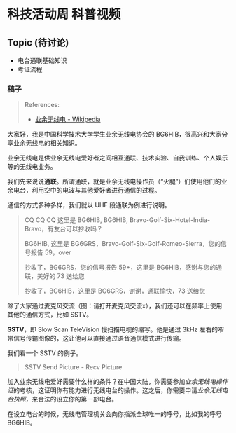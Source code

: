 # 科技活动周 科普视频

## Topic (待讨论)
- 电台通联基础知识
- 考证流程

### 稿子
> References:
> - [业余无线电 - Wikipedia](https://zh.wikipedia.org/wiki/业余无线电)

大家好，我是中国科学技术大学学生业余无线电协会的 BG6HIB，很高兴和大家分享业余无线电的相关知识。

业余无线电是供业余无线电爱好者之间相互通联、技术实验、自我训练、个人娱乐等的无线电业务。

我们先来说说**通联**。所谓通联，就是业余无线电操作员（“火腿”）们使用他们的业余电台，利用空中的电波与其他爱好者进行通信的过程。

通信的方式多种多样，我们就以 UHF 段通联为例进行说明。

> CQ CQ CQ 这里是 BG6HIB, BG6HIB, Bravo-Golf-Six-Hotel-India-Bravo，有友台可以抄收吗？
> 
> BG6HIB, 这里是 BG6GRS，Bravo-Golf-Six-Golf-Romeo-Sierra，您的信号报告 59，over
> 
> 抄收了，BG6GRS，您的信号报告 59+，这里是 BG6HIB，感谢与您的通联，美好的 73 送给您
> 
> 抄收了，BG6HIB，这里是 BG6GRS，谢谢，通联愉快，73 送给您

除了大家通过麦克风交流（图：请打开麦克风交流x），我们还可以在频率上使用其他的通信方式，比如 SSTV。

**SSTV**，即 Slow Scan TeleVision 慢扫描电视的缩写。他是通过 3kHz 左右的窄带信号传输图像的，这让他可以直接通过语音通信模式进行传输。

我们看一个 SSTV 的例子。

> SSTV Send Picture - Recv Picture

加入业余无线电爱好需要什么样的条件？在中国大陆，你需要参加*业余无线电操作证*的考核，这证明你有能力进行无线电台的操作。这之后，你需要申请*业余无线电台执照*，来合法的设立你的第一部电台。

在设立电台的时候，无线电管理机关会向你指派全球唯一的呼号，比如我的呼号 BG6HIB。
